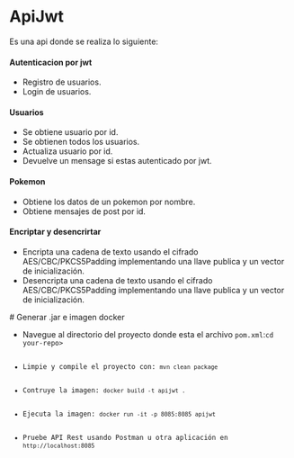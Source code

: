 # ApiJwt
Es una api donde se realiza lo siguiente:
<br>
<h4>Autenticacion por jwt</h4> 
<ul>
<li>Registro de usuarios.</li>
<li>Login de usuarios.</li>
</ul>

<h4>Usuarios</h4> 
<ul>
  <li>Se obtiene usuario por id.</li>
  <li>Se obtienen todos los usuarios.</li>
  <li>Actualiza usuario por id.</li>
  <li>Devuelve un mensage si estas autenticado por jwt.</li>
</ul>

<h4>Pokemon</h4> 
<ul>
  <li>Obtiene los datos de un pokemon por nombre.</li>
  <li>Obtiene mensajes de post por id.</li>
</ul>

<h4>Encriptar y desencrirtar</h4> 
<ul>
  <li>Encripta una cadena de texto usando el cifrado AES/CBC/PKCS5Padding implementando una llave publica y un vector de inicialización.</li>
  <li>Desencripta una cadena de texto usando el cifrado AES/CBC/PKCS5Padding implementando una llave publica y un vector de inicialización.</li>
</ul>
# Generar .jar e imagen docker
<ul>
  <li>Navegue al directorio del proyecto donde esta el archivo <code>pom.xml</code>:<code>cd your-repo></li>
  <li>Limpie y compile el proyecto con: <code>mvn clean package</code></li>
  <li>Contruye la imagen: <code>docker build -t apijwt .</code> </li>
  <li>Ejecuta la imagen: <code>docker run -it -p 8085:8085 apijwt</code></li>
  <li>Pruebe API Rest usando Postman u otra aplicación en <code>http://localhost:8085</code></li>
</ul>




